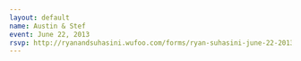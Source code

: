 ```yaml
---
layout: default
name: Austin & Stef
event: June 22, 2013
rsvp: http://ryanandsuhasini.wufoo.com/forms/ryan-suhasini-june-22-2013/
---
```

